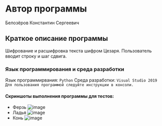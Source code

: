# Автор программы
Белозёров Константин Сергеевич

## Краткое описание программы
Шифрование и расшифровка текста шифром Цезаря. Пользователь вводит строку и шаг сдвига. 

### Язык программирования и среда разработки
Язык программирвания: ` Python `
Среда разработки: ` Visual Studio 2019 `
`Для пользования программой следуйте инструкции в консоли.`

#### Скриншоты выполнения программы для тестов:

- Ферзь ![image](https://user-images.githubusercontent.com/114245476/207729232-c3e4580e-27b0-4fc4-a00e-8a664c66560e.png)
- Ладья ![image](https://user-images.githubusercontent.com/114245476/207729400-b36961b5-dfd4-49ec-9a94-fe6881eb2874.png)
- Конь ![image](https://user-images.githubusercontent.com/114245476/207729491-743e8d4a-3644-4546-8bc6-6c97786ce133.png)

